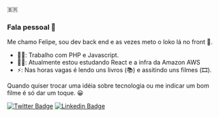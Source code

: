 🇧🇷
### Fala pessoal 👋

Me chamo Felipe, sou dev back end e as vezes meto o loko lá no front 🤯.

- 👨‍💻: Trabalho com PHP e Javascript.
- 👨‍🎓: Atualmente estou estudando React e a infra da Amazon AWS
- ⚡: Nas horas vagas é lendo uns livros (📚) e assitindo uns filmes (🎞️).

Quando quiser trocar uma idéia sobre tecnologia ou me indicar um bom filme é só dar um toque. 😀

[![Twitter Badge](https://img.shields.io/badge/-Twitter-1ca0f1?style=flat-square&labelColor=1ca0f1&logo=twitter&logoColor=white&link=https://twitter.com/bipaoDev)](https://twitter.com/bipaoDev)
[![Linkedin Badge](https://img.shields.io/badge/-LinkedIn-blue?style=flat-square&logo=Linkedin&logoColor=white&link=https://www.linkedin.com/in/felipenaf)](https://www.linkedin.com/in/felipenaf)


<!--
**felipenaf/felipenaf** is a ✨ _special_ ✨ repository because its `README.md` (this file) appears on your GitHub profile.

Here are some ideas to get you started:

- 🔭 I’m currently working on ...
- 🌱 I’m currently learning ...
- 👯 I’m looking to collaborate on ...
- 🤔 I’m looking for help with ...
- 💬 Ask me about ...
- 📫 How to reach me: ...
- 😄 Pronouns: ...
- ⚡ Fun fact: ...
-->
